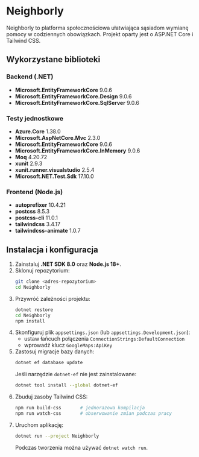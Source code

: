 # Neighborly

Neighborly to platforma społecznościowa ułatwiająca sąsiadom wymianę pomocy w codziennych obowiązkach. Projekt oparty jest o ASP.NET Core i Tailwind CSS.

## Wykorzystane biblioteki

### Backend (.NET)
- **Microsoft.EntityFrameworkCore** 9.0.6
- **Microsoft.EntityFrameworkCore.Design** 9.0.6
- **Microsoft.EntityFrameworkCore.SqlServer** 9.0.6

### Testy jednostkowe
- **Azure.Core** 1.38.0
- **Microsoft.AspNetCore.Mvc** 2.3.0
- **Microsoft.EntityFrameworkCore** 9.0.6
- **Microsoft.EntityFrameworkCore.InMemory** 9.0.6
- **Moq** 4.20.72
- **xunit** 2.9.3
- **xunit.runner.visualstudio** 2.5.4
- **Microsoft.NET.Test.Sdk** 17.10.0

### Frontend (Node.js)
- **autoprefixer** 10.4.21
- **postcss** 8.5.3
- **postcss-cli** 11.0.1
- **tailwindcss** 3.4.17
- **tailwindcss-animate** 1.0.7

## Instalacja i konfiguracja

1. Zainstaluj **.NET SDK 8.0** oraz **Node.js 18+**.
2. Sklonuj repozytorium:
   ```bash
   git clone <adres-repozytorium>
   cd Neighborly
   ```
3. Przywróć zależności projektu:
   ```bash
   dotnet restore
   cd Neighborly
   npm install
   ```
4. Skonfiguruj plik `appsettings.json` (lub `appsettings.Development.json`):
   - ustaw łańcuch połączenia `ConnectionStrings:DefaultConnection`
   - wprowadź klucz `GoogleMaps:ApiKey`
5. Zastosuj migracje bazy danych:
   ```bash
   dotnet ef database update
   ```
   Jeśli narzędzie `dotnet-ef` nie jest zainstalowane:
   ```bash
   dotnet tool install --global dotnet-ef
   ```
6. Zbuduj zasoby Tailwind CSS:
   ```bash
   npm run build-css       # jednorazowa kompilacja
   npm run watch-css       # obserwowanie zmian podczas pracy
   ```
7. Uruchom aplikację:
   ```bash
   dotnet run --project Neighborly
   ```
   Podczas tworzenia można używać `dotnet watch run`.
